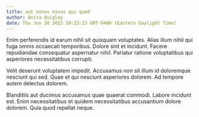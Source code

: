 ```yaml
---
title: aut minus minus qui quod
author: Anita Quigley
date: Thu Jun 30 2022 20:23:13 GMT-0400 (Eastern Daylight Time)
---
```

Enim perferendis id earum nihil sit quisquam voluptates. Alias illum nihil qui fuga omnis occaecati temporibus. Dolore sint et incidunt. Facere repudiandae consequatur aspernatur nihil. Pariatur ratione voluptatibus qui asperiores necessitatibus corrupti.

 Velit deserunt voluptatem impedit. Accusamus non sit illum id doloremque nesciunt qui sed. Quae et qui nesciunt asperiores dolorem. Ad tempore autem delectus dolorem.

 Blanditiis aut ducimus accusamus quae quaerat commodi. Labore incidunt est. Enim necessitatibus et quidem necessitatibus accusantium dolore dolorem. Quia quod repellat neque.